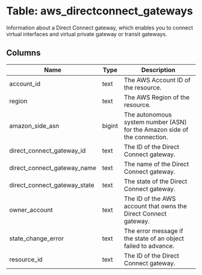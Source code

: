 
# Table: aws_directconnect_gateways
Information about a Direct Connect gateway, which enables you to connect virtual interfaces and virtual private gateway or transit gateways.
## Columns
| Name        | Type           | Description  |
| ------------- | ------------- | -----  |
|account_id|text|The AWS Account ID of the resource.|
|region|text|The AWS Region of the resource.|
|amazon_side_asn|bigint|The autonomous system number (ASN) for the Amazon side of the connection.|
|direct_connect_gateway_id|text|The ID of the Direct Connect gateway.|
|direct_connect_gateway_name|text|The name of the Direct Connect gateway.|
|direct_connect_gateway_state|text|The state of the Direct Connect gateway.|
|owner_account|text|The ID of the AWS account that owns the Direct Connect gateway.|
|state_change_error|text|The error message if the state of an object failed to advance.|
|resource_id|text|The ID of the Direct Connect gateway.|
